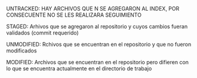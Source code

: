 UNTRACKED: HAY ARCHIVOS QUE N SE AGREGARON AL INDEX, POR CONSECUENTE NO SE LES REALIZARA SEGUIMIENTO

STAGED: Arhivos que se agregaron al repositorio y cuyos cambios fueran validados (commit requerido)

UNMODIFIED: Rchivos que se encuentran en el repositorio y que no fueron modificados

MODIFIED: Archivos que se encuentran en el repositorio pero difieren con lo que se encuentra actualmente en el directorio de trabajo
